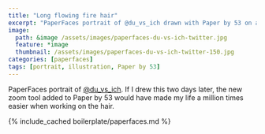 ```yaml
---
title: "Long flowing fire hair"
excerpt: "PaperFaces portrait of @du_vs_ich drawn with Paper by 53 on an iPad."
image: 
  path: &image /assets/images/paperfaces-du-vs-ich-twitter.jpg 
  feature: *image
  thumbnail: /assets/images/paperfaces-du-vs-ich-twitter-150.jpg
categories: [paperfaces]
tags: [portrait, illustration, Paper by 53]
---
```


PaperFaces portrait of [@du_vs_ich](https://twitter.com/du_vs_ich). If I drew this two days later, the new zoom tool added to Paper by 53 would have made my life a million times easier when working on the hair.

{% include_cached boilerplate/paperfaces.md %}
